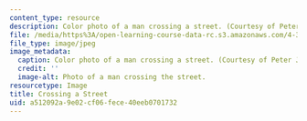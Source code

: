 ```yaml
---
content_type: resource
description: Color photo of a man crossing a street. (Courtesy of Peter Jamieson.)
file: /media/https%3A/open-learning-course-data-rc.s3.amazonaws.com/4-343-photography-and-related-media-fall-2002/a512092a9e02cf06fece40eeb0701732_4-343f02.jpg
file_type: image/jpeg
image_metadata:
  caption: Color photo of a man crossing a street. (Courtesy of Peter Jamieson.)
  credit: ''
  image-alt: Photo of a man crossing the street.
resourcetype: Image
title: Crossing a Street
uid: a512092a-9e02-cf06-fece-40eeb0701732
---
```

